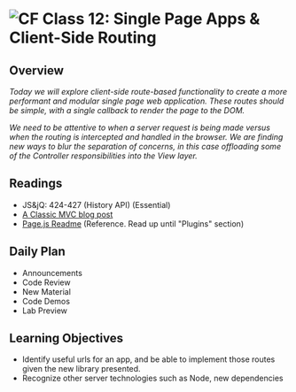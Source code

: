 ![CF](https://i.imgur.com/7v5ASc8.png)  Class 12: Single Page Apps & Client-Side Routing
=======
## Overview
<!-- Provide a general overview of the daily concepts and processes that will be covered in lectures and labs -->

*Today we will explore client-side route-based functionality to create a more performant and modular single page web application. These routes should be simple, with a single callback to render the page to the DOM.*

*We need to be attentive to when a server request is being made versus when the routing is intercepted and handled in the browser. We are finding new ways to blur the separation of concerns, in this case offloading some of the Controller responsibilities into the View layer.*

## Readings
<!-- List of readings required for this content; readings being completed by the start of this lecture -->
* JS&jQ: 424-427 (History API) (Essential)
* [A Classic MVC blog post](http://blog.codinghorror.com/understanding-model-view-controller/)
* [Page.js Readme](https://github.com/visionmedia/page.js) (Reference. Read up until "Plugins" section)

## Daily Plan
- Announcements
- Code Review
- New Material
- Code Demos
- Lab Preview


## Learning Objectives

* Identify useful urls for an app, and be able to implement those routes given the new library presented.
* Recognize other server technologies such as Node, new dependencies

